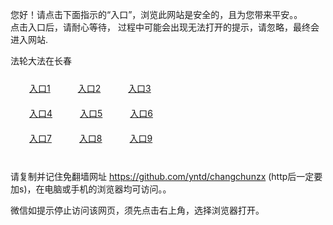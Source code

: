 您好！请点击下面指示的“入口”，浏览此网站是安全的，且为您带来平安。。 <br/>
点击入口后，请耐心等待， 过程中可能会出现无法打开的提示，请忽略，最终会进入网站. </br>

法轮大法在长春<br/>
<div style="padding:10px"><a style="margin:20px" target="_blank" href="https://ddxytz0pmrd9h.cloudfront.net/2Qpsp?rwsxrovn" id="ccLink1" rel="nofollow">入口1</a> <a target="_blank" style="margin:20px" href="https://d1qtt6a5oyg8wj.cloudfront.net/2Qpsp?tjgsfsak" id="ccLink2" rel="nofollow">入口2</a> <a style="margin:20px" target="_blank" href="https://d7i1l6116tyvx.cloudfront.net/2Qpsp?wdormwbt" id="ccLink3" rel="nofollow">入口3</a></div>

<div style="padding:10px" ><a style="margin:20px" target="_blank" href="https://ddxytz0pmrd9h.cloudfront.net/2Qpsp?rwsxrovn" id="ccLink4" rel="nofollow">入口4</a> <a style="margin:20px" href="https://d1qtt6a5oyg8wj.cloudfront.net/2Qpsp?tjgsfsak" target="_blank" id="ccLink5" rel="nofollow">入口5</a> <a style="margin:20px" href="https://d7i1l6116tyvx.cloudfront.net/2Qpsp?wdormwbt" target="_blank" id="ccLink6" rel="nofollow">入口6</a></div>

<div style="padding:10px"><a style="margin:20px" target="_blank" href="https://ddxytz0pmrd9h.cloudfront.net/2Qpsp?rwsxrovn" id="ccLink7" rel="nofollow">入口7</a> <a style="margin:20px" href="https://d1qtt6a5oyg8wj.cloudfront.net/2Qpsp?tjgsfsak" target="_blank" id="ccLink8" rel="nofollow">入口8</a> <a style="margin:20px" target="_blank" href="https://d7i1l6116tyvx.cloudfront.net/2Qpsp?wdormwbt" id="ccLink9" rel="nofollow">入口9</a></div>

<br/>



请复制并记住免翻墙网址 https://github.com/yntd/changchunzx (http后一定要加s)，在电脑或手机的浏览器均可访问。。<br/>

微信如提示停止访问该网页，须先点击右上角，选择浏览器打开。
